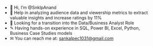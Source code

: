 - 👋 Hi, I’m @SnklpAnand
- 🌱 Help in analyzing audience data and viewership metrics to extract valuable insights and increase ratings by 11% 
- 💞️ Looking for a transition into the Data/Business Analyst Role
- ✎ Having hands-on experience in SQL, Power BI, Excel, Python, Business Case Studies models
- ✉  You can reach me at: sankalpec1031@gmail.com

<!---
SnklpAnand/SnklpAnand is a ✨ special ✨ repository because its `README.md` (this file) appears on your GitHub profile.
You can click the Preview link to take a look at your changes.
--->
